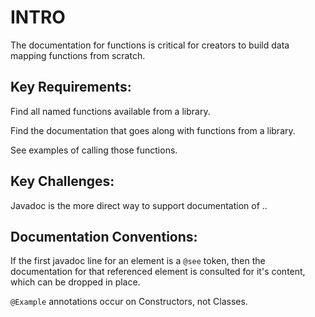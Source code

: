 # INTRO

The documentation for functions is critical for creators to build data mapping functions from scratch.

## Key Requirements:

Find all named functions available from a library.

Find the documentation that goes along with functions from a library.

See examples of calling those functions.

## Key Challenges:

Javadoc is the more direct way to support documentation of ..


## Documentation Conventions:

If the first javadoc line for an element is a `@see` token, then the documentation
for that referenced element is consulted for it's content, which can be dropped in place.

`@Example` annotations occur on Constructors, not Classes.